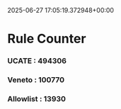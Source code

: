 2025-06-27 17:05:19.372948+00:00
# Rule Counter 
 ### UCATE : 494306

 ### Veneto : 100770

 ### Allowlist : 13930